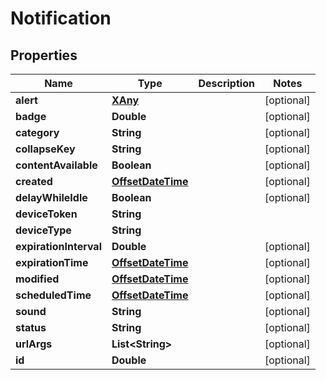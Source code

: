 
# Notification

## Properties
Name | Type | Description | Notes
------------ | ------------- | ------------- | -------------
**alert** | [**XAny**](XAny.md) |  |  [optional]
**badge** | **Double** |  |  [optional]
**category** | **String** |  |  [optional]
**collapseKey** | **String** |  |  [optional]
**contentAvailable** | **Boolean** |  |  [optional]
**created** | [**OffsetDateTime**](OffsetDateTime.md) |  |  [optional]
**delayWhileIdle** | **Boolean** |  |  [optional]
**deviceToken** | **String** |  | 
**deviceType** | **String** |  | 
**expirationInterval** | **Double** |  |  [optional]
**expirationTime** | [**OffsetDateTime**](OffsetDateTime.md) |  |  [optional]
**modified** | [**OffsetDateTime**](OffsetDateTime.md) |  |  [optional]
**scheduledTime** | [**OffsetDateTime**](OffsetDateTime.md) |  |  [optional]
**sound** | **String** |  |  [optional]
**status** | **String** |  |  [optional]
**urlArgs** | **List&lt;String&gt;** |  |  [optional]
**id** | **Double** |  |  [optional]



